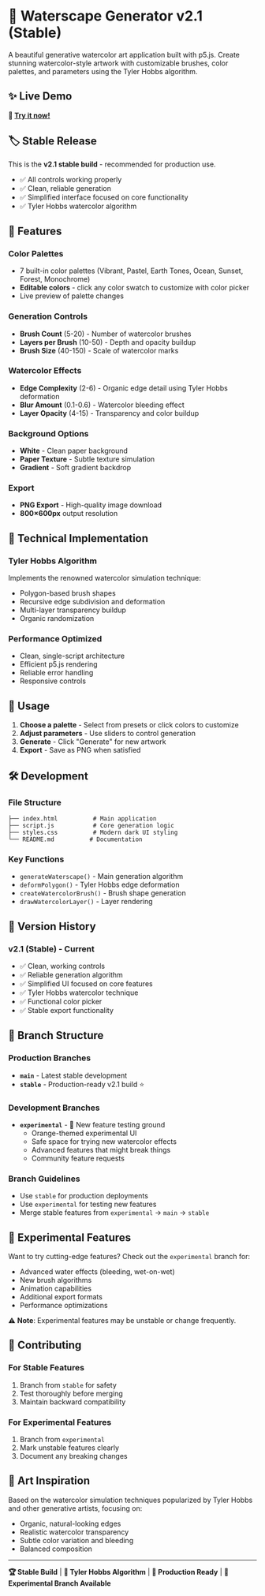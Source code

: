 # 🎨 Waterscape Generator v2.1 (Stable)

A beautiful generative watercolor art application built with p5.js. Create stunning watercolor-style artwork with customizable brushes, color palettes, and parameters using the Tyler Hobbs algorithm.

## ✨ Live Demo
**🚀 [Try it now!](https://mediareason.github.io/waterscape-generator/)**

## 🏷️ Stable Release
This is the **v2.1 stable build** - recommended for production use.
- ✅ All controls working properly
- ✅ Clean, reliable generation
- ✅ Simplified interface focused on core functionality
- ✅ Tyler Hobbs watercolor algorithm

## 🎨 Features

### Color Palettes
- 7 built-in color palettes (Vibrant, Pastel, Earth Tones, Ocean, Sunset, Forest, Monochrome)
- **Editable colors** - click any color swatch to customize with color picker
- Live preview of palette changes

### Generation Controls
- **Brush Count** (5-20) - Number of watercolor brushes
- **Layers per Brush** (10-50) - Depth and opacity buildup
- **Brush Size** (40-150) - Scale of watercolor marks

### Watercolor Effects
- **Edge Complexity** (2-6) - Organic edge detail using Tyler Hobbs deformation
- **Blur Amount** (0.1-0.6) - Watercolor bleeding effect
- **Layer Opacity** (4-15) - Transparency and color buildup

### Background Options
- **White** - Clean paper background
- **Paper Texture** - Subtle texture simulation
- **Gradient** - Soft gradient backdrop

### Export
- **PNG Export** - High-quality image download
- **800×600px** output resolution

## 🔧 Technical Implementation

### Tyler Hobbs Algorithm
Implements the renowned watercolor simulation technique:
- Polygon-based brush shapes
- Recursive edge subdivision and deformation
- Multi-layer transparency buildup
- Organic randomization

### Performance Optimized
- Clean, single-script architecture
- Efficient p5.js rendering
- Reliable error handling
- Responsive controls

## 🚀 Usage

1. **Choose a palette** - Select from presets or click colors to customize
2. **Adjust parameters** - Use sliders to control generation
3. **Generate** - Click "Generate" for new artwork
4. **Export** - Save as PNG when satisfied

## 🛠️ Development

### File Structure
```
├── index.html          # Main application
├── script.js           # Core generation logic
├── styles.css          # Modern dark UI styling
└── README.md          # Documentation
```

### Key Functions
- `generateWaterscape()` - Main generation algorithm
- `deformPolygon()` - Tyler Hobbs edge deformation
- `createWatercolorBrush()` - Brush shape generation
- `drawWatercolorLayer()` - Layer rendering

## 📜 Version History

### v2.1 (Stable) - Current
- ✅ Clean, working controls
- ✅ Reliable generation algorithm
- ✅ Simplified UI focused on core features
- ✅ Tyler Hobbs watercolor technique
- ✅ Functional color picker
- ✅ Stable export functionality

## 🎯 Branch Structure

### Production Branches
- **`main`** - Latest stable development
- **`stable`** - Production-ready v2.1 build ⭐

### Development Branches  
- **`experimental`** - 🧪 New feature testing ground
  - Orange-themed experimental UI
  - Safe space for trying new watercolor effects
  - Advanced features that might break things
  - Community feature requests

### Branch Guidelines
- Use `stable` for production deployments
- Use `experimental` for testing new features
- Merge stable features from `experimental` → `main` → `stable`

## 🧪 Experimental Features

Want to try cutting-edge features? Check out the `experimental` branch for:
- Advanced water effects (bleeding, wet-on-wet)
- New brush algorithms
- Animation capabilities
- Additional export formats
- Performance optimizations

⚠️ **Note**: Experimental features may be unstable or change frequently.

## 🤝 Contributing

### For Stable Features
1. Branch from `stable` for safety
2. Test thoroughly before merging
3. Maintain backward compatibility

### For Experimental Features
1. Branch from `experimental`
2. Mark unstable features clearly
3. Document any breaking changes

## 🎨 Art Inspiration

Based on the watercolor simulation techniques popularized by Tyler Hobbs and other generative artists, focusing on:
- Organic, natural-looking edges
- Realistic watercolor transparency
- Subtle color variation and bleeding
- Balanced composition

---

**🏆 Stable Build** | **🎨 Tyler Hobbs Algorithm** | **🚀 Production Ready** | **🧪 Experimental Branch Available**